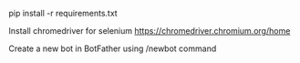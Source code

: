 pip install -r requirements.txt

Install chromedriver for selenium https://chromedriver.chromium.org/home

Create a new bot in BotFather using /newbot command
